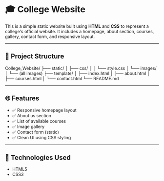 # 🎓 College Website

This is a simple static website built using **HTML** and **CSS** to represent a college's official website. It includes a homepage, about section, courses, gallery, contact form, and responsive layout.

---

## 📁 Project Structure

College_Website/
├── static/
│ ├── css/
│ │ └── style.css
│ └── images/
│ └── (all images)
├── template/
│ ├── index.html
│ ├── about.html
│ ├── courses.html
│ └── contact.html
└── README.md

---

## 🌐 Features

- ✅ Responsive homepage layout
- ✅ About us section
- ✅ List of available courses
- ✅ Image gallery
- ✅ Contact form (static)
- ✅ Clean UI using CSS styling

---

## 🔧 Technologies Used

- HTML5
- CSS3
